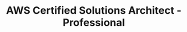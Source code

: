 ---
title: AWS Certified Solutions Architect - Professional
description: AWS Certified Solutions Architect - Professional
show: 'no'
# date: '2020-05-30'
image: 'cert.jpg'
tags: []
# engUrl: https://martinmueller.dev/alf-lets-encrypt-eng
# pruneLength: 50
---